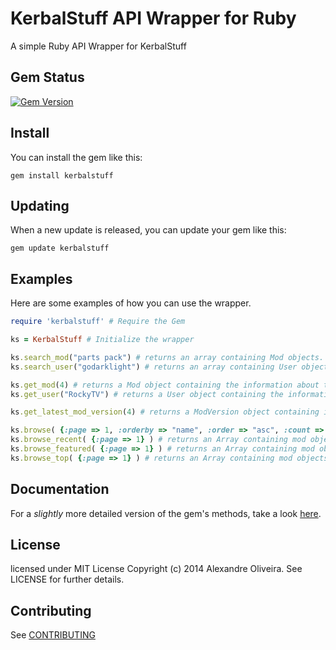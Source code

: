 KerbalStuff API Wrapper for Ruby
==============

A simple Ruby API Wrapper for KerbalStuff


## Gem Status
[![Gem Version](https://badge.fury.io/rb/KerbalStuff.png)](http://badge.fury.io/rb/KerbalStuff)


## Install

You can install the gem like this:

    gem install kerbalstuff
  
    
## Updating

When a new update is released, you can update your gem like this:

    gem update kerbalstuff
    
    
## Examples

Here are some examples of how you can use the wrapper.

```ruby
require 'kerbalstuff' # Require the Gem
```

```ruby
ks = KerbalStuff # Initialize the wrapper

ks.search_mod("parts pack") # returns an array containing Mod objects.
ks.search_user("godarklight") # returns an array containing User objects.

ks.get_mod(4) # returns a Mod object containing the information about the mod.
ks.get_user("RockyTV") # returns a User object containing the information about the user.

ks.get_latest_mod_version(4) # returns a ModVersion object containing information about the version.

ks.browse( {:page => 1, :orderby => "name", :order => "asc", :count => 5} ) # returns an Array containing mod objects
ks.browse_recent( {:page => 1} ) # returns an Array containing mod objects
ks.browse_featured( {:page => 1} ) # returns an Array containing mod objects
ks.browse_top( {:page => 1} ) # returns an Array containing mod objects

```

## Documentation
For a *slightly* more detailed version of the gem's methods, take a look [here](http://rubydoc.info/gems/KerbalStuff/).


## License

licensed under MIT License Copyright (c) 2014 Alexandre Oliveira. See LICENSE for further details.


## Contributing

See [CONTRIBUTING](http://github.com/RockyTV/KerbalStuffGem/blob/master/CONTRIBUTING.md)
